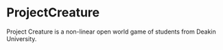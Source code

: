 # ProjectCreature

Project Creature is a non-linear open world game of students from Deakin University.
